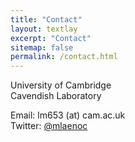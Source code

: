 ```yaml
---
title: "Contact"
layout: textlay
excerpt: "Contact"
sitemap: false
permalink: /contact.html
---
```


University of Cambridge  
Cavendish Laboratory

Email: lm653 (at) cam.ac.uk  
Twitter: [@mlaenoc](https://twitter.com/mlaenoc)





